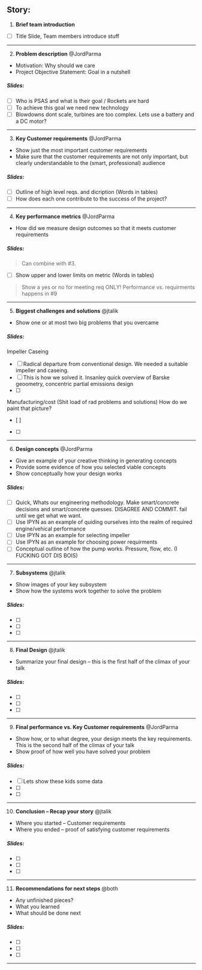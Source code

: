 ﻿## Story: 

1. **Brief team introduction** 
- [ ] Title Slide, Team members introduce stuff

---

2. **Problem description** @JordParma

- Motivation: Why should we care
- Project Objective Statement: Goal in a nutshell

##### Slides:

- [ ] Who is PSAS and what is their goal / Rockets are hard
- [ ] To achieve this goal we need new technology
- [ ] Blowdowns dont scale, turbines are too complex. Lets use a battery and a DC motor?

---

3. **Key Customer requirements** @JordParma

- Show just the most important customer requirements
- Make sure that the customer requirements are not only important, but clearly understandable to the (smart, professional)       audience

##### Slides:

- [ ] Outline of high level reqs. and dicription (Words in tables)
- [ ] How does each one contribute to the success of the project?

---

4. **Key performance metrics** @JordParma

- How did we measure design outcomes so that it meets customer requirements

##### Slides:

> Can combine with #3.

- [ ] Show upper and lower limits on metric (Words in tables) 

> Show a yes or no for meeting req ONLY! Performance vs. requirments happens in #9

---

5. **Biggest challenges and solutions** @jtalik
- Show one or at most two big problems that you overcame

##### Slides:

Impeller Caseing 
- [ ] Radical departure from conventional design. We needed a suitable impeller and caseing.
- [ ] This is how we solved it. Insanley quick overview of Barske geoometry, concentric partial emissions design
- [ ] 

Manufacturing/cost (Shit load of rad problems and solutions) How do we paint that picture?
- [ ]
- [ ] 

---

6. **Design concepts** @JordParma

- Give an example of your creative thinking in generating concepts
- Provide some evidence of how you selected viable concepts
- Show conceptually how your design works

##### Slides:

- [ ] Quick, Whats our engineering methodology. Make smart/concrete decisions and smart/concrete quesses. DISAGREE AND COMMIT. 
      fail until we get what we want.
- [ ] Use IPYN as an example of quiding ourselves into the realm of required engine/vehical performance
- [ ] Use IPYN as an example for selecting impeller
- [ ] Use IPYN as an example for choosing power requirments
- [ ] Conceptual outline of how the pump works. Pressure, flow, etc. (I FUCKING GOT DIS BOIS)

---

7. **Subsystems** @jtalik
- Show images of your key subsystem
- Show how the systems work together to solve the problem

##### Slides:

- [ ] 
- [ ] 
- [ ] 

---

8. **Final Design** @jtalik
- Summarize your final design – this is the first half of the climax of your talk

##### Slides:

- [ ] 
- [ ] 
- [ ] 

---

9. **Final performance vs. Key Customer requirements** @JordParma

- Show how, or to what degree, your design meets the key requirements. This is the second half of the climax of your talk
- Show proof of how well you have solved your problem

##### Slides:

- [ ] Lets show these kids some data
- [ ] 
- [ ] 

---

10. **Conclusion – Recap your story** @jtalik
- Where you started – Customer requirements
- Where you ended – proof of satisfying customer requirements

##### Slides:

- [ ] 
- [ ] 
- [ ] 

---

11. **Recommendations for next steps** @both
- Any unfinished pieces?
- What you learned
- What should be done next

##### Slides:

- [ ] 
- [ ] 
- [ ] 

---
